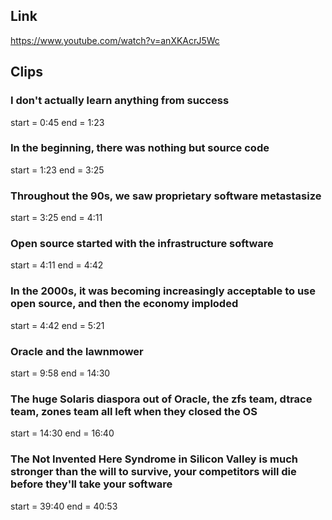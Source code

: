 ## Link
https://www.youtube.com/watch?v=anXKAcrJ5Wc

## Clips

### I don't actually learn anything from success
start = 0:45
end = 1:23

### In the beginning, there was nothing but source code
start = 1:23
end = 3:25

### Throughout the 90s, we saw proprietary software metastasize
start = 3:25
end = 4:11

### Open source started with the infrastructure software
start = 4:11
end = 4:42

### In the 2000s, it was becoming increasingly acceptable to use open source, and then the economy imploded
start = 4:42
end = 5:21

### Oracle and the lawnmower
start = 9:58
end = 14:30

### The huge Solaris diaspora out of Oracle, the zfs team, dtrace team, zones team all left when they closed the OS
start = 14:30
end = 16:40

### The Not Invented Here Syndrome in Silicon Valley is much stronger than the will to survive, your competitors will die before they'll take your software
start = 39:40
end = 40:53